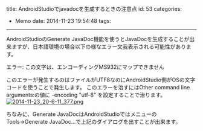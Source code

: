 title: AndroidStudioでjavadocを生成するときの注意点
id: 53
categories:
  - Memo
date: 2014-11-23 19:54:48
tags:
---

AndroidStudioのGenerate JavaDoc機能を使うとJavaDocを生成することが出来ますが、日本語環境の場合以下の様なエラー文我表示される可能性があります。

エラー: この文字は、エンコーディングMS932にマップできません

このエラーが発生するのはファイルがUTF8なのにAndroidStudio側がOSの文字コードを使うことで発生します。
このエラーを治すにはOther command line arguments:の値に -encoding "utf-8" を設定することで治ります。
[![2014-11-23_20-6-11_377.png](/images/2014-11-23_20-6-11_377-thumb-autox439-91.png)](/images/2014-11-23_20-6-11_377.png)

ちなみに、Generate JavaDocはAndroidStudioではメニューのTools→Generate JavaDoc...で上記のダイアログを出すことが出来ます。
